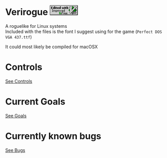 # Verirogue ![](vim.vialle.love.anim.gif)
A roguelike for Linux systems<br>
Included with the files is the font I suggest using for the game (`Perfect DOS VGA 437.ttf`) 

It could most likely be compiled for macOSX

# Controls
[See Controls](Controls.md)

# Current Goals
[See Goals](Goals.md)

# Currently known bugs
[See Bugs](Bugs.md)
